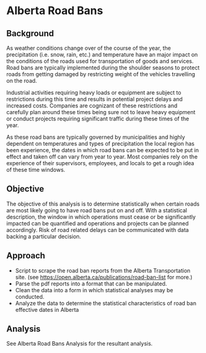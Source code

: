 # Alberta Road Bans

## Background
As weather conditions change over of the course of the year, the precipitation (i.e. snow, rain, etc.) and temperature have an major impact on the conditions of the roads used for transportation of goods and services. Road bans are typically implemented during the shoulder seasons to protect roads from getting damaged by restricting weight of the vehicles travelling on the road.

Industrial activities requiring heavy loads or equipment are subject to restrictions during this time and results in potential project delays and increased costs. Companies are cognizant of these restrictions and carefully plan around these times being sure not to leave heavy equipment or conduct projects requiring significant traffic during these times of the year.

As these road bans are typically governed by municipalities and highly dependent on temperatures and types of precipitation the local region has been experience, the dates in which road bans can be expected to be put in effect and taken off can vary from year to year. Most companies rely on the experience of their supervisors, employees, and locals to get a rough idea of these time windows. 

## Objective
The objective of this analysis is to determine statistically when certain roads are most likely going to have road bans put on and off. With a statistical description, the window in which operations must cease or be significantly impacted can be quantified and operations and projects can be planned accordingly. Risk of road related delays can be communicated with data backing a particular decision.

## Approach
* Script to scrape the road ban reports from the Alberta Transportation site. (see https://open.alberta.ca/publications/road-ban-list for more.)
* Parse the pdf reports into a format that can be manipulated.
* Clean the data into a form in which statistical analyses may be conducted.
* Analyze the data to determine the statistical characteristics of road ban effective dates in Alberta

## Analysis
See Alberta Road Bans Analysis for the resultant analysis.

